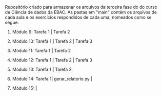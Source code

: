 Repositório criado para armazenar os arquivos da terceira fase do do curso de Ciência de dados da EBAC.
As pastas em "main" contêm os arquivos de cada aula e os exercícios respondidos de cada uma, nomeados como se segue.
1. Módulo 9: Tarefa 1 | Tarefa 2
2. Módulo 10: Tarefa 1 | Tarefa 2 | Tarefa 3
3. Módulo 11:  Tarefa 1 | Tarefa 2
             
4. Módulo 12: Tarefa 1 | Tarefa 2
             | Tarefa 3
             
5. Módulo 13: Tarefa 1 | Tarefa 2
             
6. Módulo 14: Tarefa 1| gerar_relatorio.py
             |
             
7. Módulo 15: |
            
